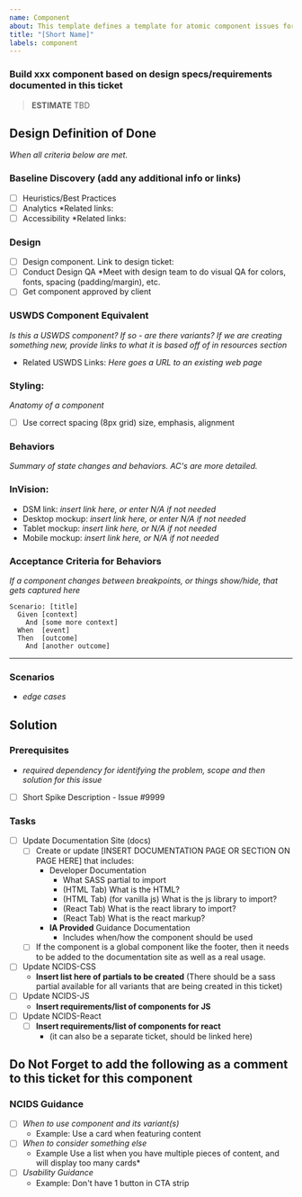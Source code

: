 ```yaml
---
name: Component
about: This template defines a template for atomic component issues for the Design System.
title: "[Short Name]"
labels: component
---
```


### Build xxx component based on design specs/requirements documented in this ticket

> **ESTIMATE** TBD

## Design Definition of Done
*When all criteria below are met.*

### Baseline Discovery (add any additional info or links)
- [ ] Heuristics/Best Practices
- [ ] Analytics
*Related links:
- [ ] Accessibility
*Related links:

### Design
- [ ] Design component. Link to design ticket:
- [ ] Conduct Design QA
*Meet with design team to do visual QA for colors, fonts, spacing (padding/margin), etc.
- [ ] Get component approved by client

### USWDS Component Equivalent
*Is this a USWDS component?  If so - are there variants? If we are creating something new, provide links to what it is based off of in resources section*
* Related USWDS Links: *Here goes a URL to an existing web page*

### Styling: 
*Anatomy of a component*
- [ ] Use correct spacing (8px grid) size, emphasis, alignment

### Behaviors
*Summary of state changes and behaviors. AC's are more detailed.*

### InVision: 
  * DSM link: *insert link here, or enter N/A if not needed*
  * Desktop mockup: *insert link here, or enter N/A if not needed*
  * Tablet mockup: *insert link here, or N/A if not needed*
  * Mobile mockup: *insert link here, or N/A if not needed*

### Acceptance Criteria for Behaviors 
*If a component changes between breakpoints, or things show/hide, that gets captured here* 

```gherkin
Scenario: [title]
  Given [context]
    And [some more context]
  When  [event]
  Then  [outcome]
    And [another outcome]
```

---
### Scenarios
- *edge cases*

## Solution

### Prerequisites
- *required dependency for identifying the problem, scope and then solution for this issue*

- [ ] Short Spike Description - Issue #9999

### Tasks
- [ ] Update Documentation Site (docs)
  - [ ] Create or update [INSERT DOCUMENTATION PAGE OR SECTION ON PAGE HERE] that includes:
    - Developer Documentation
      -  What SASS partial to import
      - (HTML Tab) What is the HTML?
      - (HTML Tab) (for vanilla js) What is the js library to import?
      - (React Tab) What is the react library to import?
      - (React Tab) What is the react markup?
    - **IA Provided** Guidance Documentation  
      - Includes when/how the component should be used
  - [ ] If the component is a global component like the footer, then it needs to be added to the documentation site as well as a real usage.
- [ ] Update NCIDS-CSS
  - **Insert list here of partials to be created** (There should be a sass partial available for all variants that are being created in this ticket)
- [ ] Update NCIDS-JS
  - **Insert requirements/list of components for JS**
- [ ] Update NCIDS-React
  - [ ] **Insert requirements/list of components for react**
    - (it can also be a separate ticket, should be linked here)

## Do Not Forget to add the following as a comment to this ticket for this component
### NCIDS Guidance
- [ ] *When to use component and its variant(s)*
  * Example: Use a card when featuring content
- [ ] *When to consider something else*
  * Example Use a list when you have multiple pieces of content, and will display too many cards*
- [ ] *Usability Guidance*
  * Example: Don't have 1 button in CTA strip
